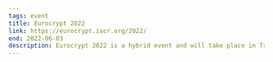 ```yaml
---
tags: event
title: Eurocrypt 2022
link: https://eurocrypt.iacr.org/2022/
end: 2022-06-03
description: Eurocrypt 2022 is a hybrid event and will take place in Trondheim, Norway on May 30 to June 3, 2022. Eurocrypt 2022 is organized by the International Association for Cryptologic Research (IACR).
---
```

